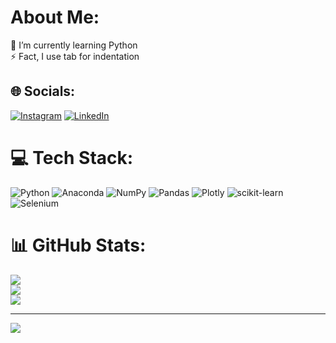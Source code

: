 # About Me:
🌱 I’m currently learning Python<br>⚡ Fact, I use tab for indentation


## 🌐 Socials:
[![Instagram](https://img.shields.io/badge/Instagram-%23E4405F.svg?logo=Instagram&logoColor=white)](https://instagram.com/by.sedd) [![LinkedIn](https://img.shields.io/badge/LinkedIn-%230077B5.svg?logo=linkedin&logoColor=white)](https://linkedin.com/in/felippe-menezes-615436237)

# 💻 Tech Stack:
![Python](https://img.shields.io/badge/python-3670A0?style=flat&logo=python&logoColor=ffdd54) ![Anaconda](https://img.shields.io/badge/Anaconda-%2344A833.svg?style=flat&logo=anaconda&logoColor=white) ![NumPy](https://img.shields.io/badge/numpy-%23013243.svg?style=flat&logo=numpy&logoColor=white) ![Pandas](https://img.shields.io/badge/pandas-%23150458.svg?style=flat&logo=pandas&logoColor=white) ![Plotly](https://img.shields.io/badge/Plotly-%233F4F75.svg?style=flat&logo=plotly&logoColor=white) ![scikit-learn](https://img.shields.io/badge/scikit--learn-%23F7931E.svg?style=flat&logo=scikit-learn&logoColor=white) ![Selenium](https://img.shields.io/badge/Selenium-43B02A?style=flat&logo=Selenium&logoColor=white)

# 📊 GitHub Stats:
![](https://github-readme-stats.vercel.app/api?username=l0p0v&theme=dark&hide_border=false&include_all_commits=true&count_private=true)<br/>
![](https://github-readme-streak-stats.herokuapp.com/?user=l0p0v&theme=dark&hide_border=false)<br/>
![](https://github-readme-stats.vercel.app/api/top-langs/?username=l0p0v&theme=dark&hide_border=false&include_all_commits=true&count_private=true&layout=compact)

---
[![](https://visitcount.itsvg.in/api?id=l0p0v&icon=0&color=12)](https://visitcount.itsvg.in)

<!-- Proudly created with GPRM ( https://gprm.itsvg.in ) -->
